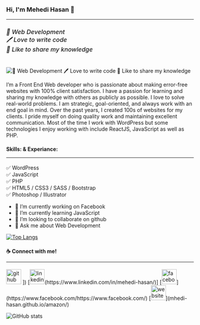 ### Hi, I'm Mehedi Hasan 👋<hr>
#### <h6 style="font-size: 1.02rem; font-weight: 480;">👑 Web Development <br>🖊️ Love to write code<br>🎤 Like to share my knowledge
![<h6 style="font-size: 1.02rem; font-weight: 480;">👑 Web Development <br>🖊️ Love to write code<br>🎤 Like to share my knowledge](https://media.licdn.com/dms/image/D5616AQEAvs6iOY_lcg/profile-displaybackgroundimage-shrink_350_1400/0/1704327885078?e=1709769600&v=beta&t=KAH7n3PGII6VqiwONOL_stdm4OQhfdVTWYJAVztEM-U) 

I’m a Front End Web developer who is passionate about making error-free websites with 100% client satisfaction. I have a passion for learning and sharing my knowledge with others as publicly as possible. I love to solve real-world problems. I am strategic, goal-oriented, and always work with an end goal in mind. Over the past years, I created 100s of websites for my clients. I pride myself on doing quality work and maintaining excellent communication. Most of the time I work with WordPress but some technologies I enjoy working with include ReactJS, JavaScript as well as PHP.

<h4>Skills: & Experiance:<hr></h4>✅ WordPress<br> ✅ JavaScript<br> ✅ PHP<br> ✅ HTML5 / CSS3 / SASS / Bootstrap<br> ✅ Photoshop / Illustrator

- 🔭 I’m currently working on Facebook 
- 🌱 I’m currently learning JavaScript 
- 👯 I’m looking to collaborate on github 
- 💬 Ask me about Web Development 

[![Top Langs](https://github-readme-stats.vercel.app/api/top-langs/?username=mhedi-hasan)](https://github.com/anuraghazra/github-readme-stats)


<h4>☕ Connect with me! <hr></h4><img src='https://cdn.jsdelivr.net/npm/simple-icons@3.0.1/icons/github.svg' alt='github' height='40'> <a href="(https://github.com/mhedi-hasan)"></a>])  [<img src='https://cdn.jsdelivr.net/npm/simple-icons@3.0.1/icons/linkedin.svg' alt='linkedin' height='40'>(https://www.linkedin.com/in/mehedi-hasan/)]  [<img src='https://cdn.jsdelivr.net/npm/simple-icons@3.0.1/icons/facebook.svg' alt='facebook' height='40'>](https://www.facebook.com/https://www.facebook.com/)  [<img src='https://cdn.jsdelivr.net/npm/simple-icons@3.0.1/icons/icloud.svg' alt='website' height='40'>](mhedi-hasan.github.io/amazon/)  


![GitHub stats](https://github-readme-stats.vercel.app/api?username=mhedi-hasan&show_icons=true)  

